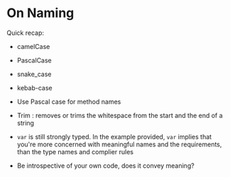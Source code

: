 # On Naming

Quick recap:
* camelCase
* PascalCase
* snake_case
* kebab-case

* Use Pascal case for method names
* Trim : removes or trims the whitespace from the start and the end of a string
* `var` is still strongly typed. In the example provided, `var` implies that you're more concerned with meaningful names and the requirements, than the type names and complier rules
* Be introspective of your own code, does it convey meaning?